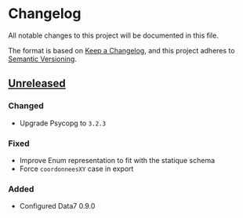 # Changelog

All notable changes to this project will be documented in this file.

The format is based on [Keep a Changelog](https://keepachangelog.com/en/1.1.0/),
and this project adheres to
[Semantic Versioning](https://semver.org/spec/v2.0.0.html).

## [Unreleased]

### Changed

- Upgrade Psycopg to `3.2.3`

### Fixed

- Improve Enum representation to fit with the statique schema
- Force `coordonneesXY` case in export

### Added

- Configured Data7 0.9.0

[unreleased]: https://github.com/MTES-MCT/qualicharge/
